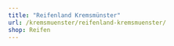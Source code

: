 ```yaml
---
title: "Reifenland Kremsmünster"
url: /kremsmuenster/reifenland-kremsmuenster/
shop: Reifen
---
```

